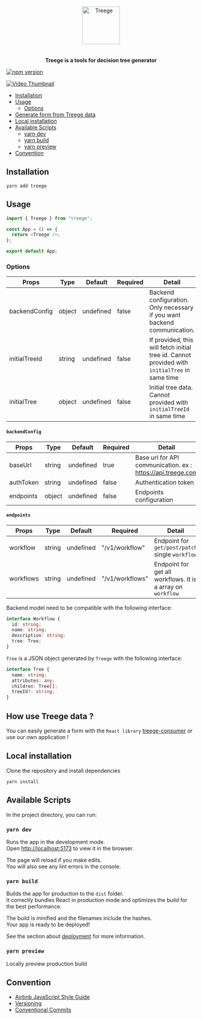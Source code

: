 <div align="center">
  <img alt="Treege" src="https://user-images.githubusercontent.com/108873902/189673125-5d1fdaf3-82d1-486f-bb16-01b0554bd4f1.png" style="padding: 20px;" width="auto" height="100" />
  <p><strong>Treege is a tools for decision tree generator</strong></p>
</div>

[![npm version](https://badge.fury.io/js/treege.svg)](https://badge.fury.io/js/treege)

[![Video Thumbnail](https://img.youtube.com/vi/YOUTUBE_VIDEO_ID/0.jpg)](https://user-images.githubusercontent.com/108873902/184317603-61ceafc6-a326-49b2-b0de-ffda9cf9c75e.mov)


- [Installation](#Installation)
- [Usage](#Usage)
  - [Options](#Options)
- [Generate form from Treege data](#Generate-form-from-Treege-data)
- [Local installation](#local-installation)
- [Available Scripts](#Available-Scripts)
    - [yarn dev](#yarn-dev)
    - [yarn build](#yarn-build)
    - [yarn preview](#yarn-preview)
- [Convention](#Convention)

## Installation

```console
yarn add treege
```

## Usage

```typescript jsx
import { Treege } from "treege";

const App = () => {
  return <Treege />;
};

export default App;
```

### Options

| Props         | Type   | Default   | Required | Detail                                                                                        |
|---------------|--------|-----------|----------|-----------------------------------------------------------------------------------------------|
| backendConfig | object | undefined | false    | Backend configuration. Only necessary if you want backend communication.                      |
| initialTreeId | string | undefined | false    | If provided, this will fetch initial tree id. Cannot provided with `initialTree` in same time |
| initialTree   | object | undefined | false    | Initial tree data. Cannot provided with `initialTreeId` in same time                          |


#### `backendConfig`
| Props     | Type   | Default   | Required | Detail                                                      |
|-----------|--------|-----------|----------|-------------------------------------------------------------|
| baseUrl   | string | undefined | true     | Base url for API communication. ex : https://api.treege.com |
| authToken | string | undefined | false    | Authentication token                                        |
| endpoints | object | undefined | false    | Endpoints configuration                                     |

#### `endpoints`
| Props     | Type   | Default   | Required        | Detail                                                      |
|-----------|--------|-----------|-----------------|-------------------------------------------------------------|
| workflow  | string | undefined | "/v1/workflow"  | Endpoint for `get/post/patch` single `workflow`             |
| workflows | string | undefined | "/v1/workflows" | Endpoint for get all workflows. It is a array on `workflow` |

Backend model need to be compatible with the following interface:

```typescript
interface Workflow {
  id: string;
  name: string;
  description: string;
  tree: Tree;
}
```

`Tree` is a JSON object generated by `Treege` with the following interface:

```typescript
interface Tree {
  name: string;
  attributes: any;
  children: Tree[];
  treeId?: string;
}
```

## How use Treege data ?

You can easily generate a form with the `React library` [treege-consumer](https://github.com/Tracktor/treege-consumer) or use our own application !

## Local installation

Clone the repository and install dependencies

```console 
yarn install
```

## Available Scripts

In the project directory, you can run:

### `yarn dev`

Runs the app in the development mode.\
Open [http://localhost:5173](http://localhost:5173) to view it in the browser.

The page will reload if you make edits.\
You will also see any lint errors in the console.

### `yarn build`

Builds the app for production to the `dist` folder.\
It correctly bundles React in production mode and optimizes the build for the best performance.

The build is minified and the filenames include the hashes.\
Your app is ready to be deployed!

See the section about [deployment](https://vitejs.dev/guide/static-deploy.html) for more information.

### `yarn preview`

Locally preview production build

## Convention

- [Airbnb JavaScript Style Guide](https://github.com/airbnb/javascript)
- [Versioning](https://semver.org)
- [Conventional Commits](https://www.conventionalcommits.org)
